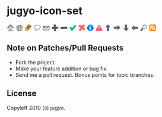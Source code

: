 jugyo-icon-set
=====

![home.png](http://github.com/jugyo/jugyo-icon-set/raw/master/home.png)
![delete.png](http://github.com/jugyo/jugyo-icon-set/raw/master/delete.png)
![edit.png](http://github.com/jugyo/jugyo-icon-set/raw/master/edit.png)
![comment.png](http://github.com/jugyo/jugyo-icon-set/raw/master/comment.png)
![mail.png](http://github.com/jugyo/jugyo-icon-set/raw/master/mail.png)
![plus.png](http://github.com/jugyo/jugyo-icon-set/raw/master/plus.png)
![minus.png](http://github.com/jugyo/jugyo-icon-set/raw/master/minus.png)
![ok.png](http://github.com/jugyo/jugyo-icon-set/raw/master/ok.png)
![ng.png](http://github.com/jugyo/jugyo-icon-set/raw/master/ng.png)
![info.png](http://github.com/jugyo/jugyo-icon-set/raw/master/info.png)
![alert.png](http://github.com/jugyo/jugyo-icon-set/raw/master/alert.png)
![top-arrow.png](http://github.com/jugyo/jugyo-icon-set/raw/master/top-arrow.png)
![right-arrow.png](http://github.com/jugyo/jugyo-icon-set/raw/master/right-arrow.png)
![bottom-arrow.png](http://github.com/jugyo/jugyo-icon-set/raw/master/bottom-arrow.png)
![left-arrow.png](http://github.com/jugyo/jugyo-icon-set/raw/master/left-arrow.png)
![search.png](http://github.com/jugyo/jugyo-icon-set/raw/master/search.png)
![rss.png](http://github.com/jugyo/jugyo-icon-set/raw/master/rss.png)

Note on Patches/Pull Requests
----

* Fork the project.
* Make your feature addition or bug fix.
* Send me a pull request. Bonus points for topic branches.

License
------
Copyleft 2010 (ɔ) jugyo.
